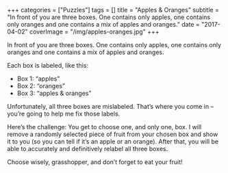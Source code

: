 +++
categories = ["Puzzles"]
tags = []
title = "Apples & Oranges"
subtitle = "In front of you are three boxes. One contains only apples, one contains only oranges and one contains a mix of apples and oranges."
date = "2017-04-02"
coverImage = "/img/apples-oranges.jpg"
+++

In front of you are three boxes. One contains only apples, one contains only oranges and one contains a mix of apples and oranges.<!--more-->

Each box is labeled, like this:

- Box 1: “apples”
- Box 2: “oranges”
- Box 3: “apples & oranges”

Unfortunately, all three boxes are mislabeled. That’s where you come in – you’re going to help me fix those labels.

Here’s the challenge: You get to choose one, and only one, box. I will remove a randomly selected piece of fruit from your chosen box and show it to you (so you can tell if it’s an apple or an orange). After that, you will be able to accurately and definitively relabel all three boxes.

Choose wisely, grasshopper, and don’t forget to eat your fruit!
